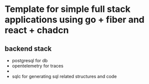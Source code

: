 # Template for simple full stack applications using go + fiber and react + chadcn


## backend stack
- postgresql for db
- opentelemetry for traces
- 
- sqlc for generating sql related structures and code

